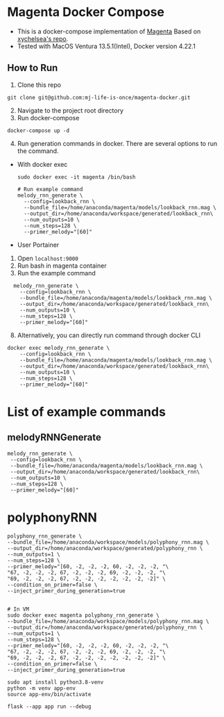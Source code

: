 # Magenta Docker Compose

- This is a docker-compose implementation of [Magenta](https://magenta.tensorflow.org/) Based on [xychelsea's repo](https://github.com/xychelsea/magenta-docker).
- Tested with MacOS Ventura 13.5.1(Intel), Docker version 4.22.1

## How to Run

1. Clone this repo

```
git clone git@github.com:mj-life-is-once/magenta-docker.git
```

2. Navigate to the project root directory
3. Run docker-compose

```
docker-compose up -d
```

4. Run generation commands in docker. There are several options to run the command.

- With docker exec

  ```
  sudo docker exec -it magenta /bin/bash

  # Run example command
  melody_rnn_generate \
    --config=lookback_rnn \
    --bundle_file=/home/anaconda/magenta/models/lookback_rnn.mag \
    --output_dir=/home/anaconda/workspace/generated/lookback_rnn\
    --num_outputs=10 \
    --num_steps=128 \
    --primer_melody="[60]"
  ```

- User Portainer

1. Open `localhost:9000`
2. Run bash in magenta container
3. Run the example command

```
  melody_rnn_generate \
    --config=lookback_rnn \
    --bundle_file=/home/anaconda/magenta/models/lookback_rnn.mag \
    --output_dir=/home/anaconda/workspace/generated/lookback_rnn\
    --num_outputs=10 \
    --num_steps=128 \
    --primer_melody="[60]"
```

8. Alternatively, you can directly run command through docker CLI

```
docker exec melody_rnn_generate \
    --config=lookback_rnn \
    --bundle_file=/home/anaconda/magenta/models/lookback_rnn.mag \
    --output_dir=/home/anaconda/workspace/generated/lookback_rnn\
    --num_outputs=10 \
    --num_steps=128 \
    --primer_melody="[60]"

```

# List of example commands

## melodyRNNGenerate

```
melody_rnn_generate \
 --config=lookback_rnn \
 --bundle_file=/home/anaconda/magenta/models/lookback_rnn.mag \
 --output_dir=/home/anaconda/workspace/generated/lookback_rnn\
 --num_outputs=10 \
 --num_steps=128 \
 --primer_melody="[60]"
```

# polyphonyRNN

```
polyphony_rnn_generate \
--bundle_file=/home/anaconda/workspace/models/polyphony_rnn.mag \
--output_dir=/home/anaconda/workspace/generated/polyphony_rnn \
--num_outputs=1 \
--num_steps=128 \
--primer_melody="[60, -2, -2, -2, 60, -2, -2, -2, "\
"67, -2, -2, -2, 67, -2, -2, -2, 69, -2, -2, -2, "\
"69, -2, -2, -2, 67, -2, -2, -2, -2, -2, -2, -2]" \
--condition_on_primer=false \
--inject_primer_during_generation=true


# In VM
sudo docker exec magenta polyphony_rnn_generate \
--bundle_file=/home/anaconda/workspace/models/polyphony_rnn.mag \
--output_dir=/home/anaconda/workspace/generated/polyphony_rnn \
--num_outputs=1 \
--num_steps=128 \
--primer_melody="[60, -2, -2, -2, 60, -2, -2, -2, "\
"67, -2, -2, -2, 67, -2, -2, -2, 69, -2, -2, -2, "\
"69, -2, -2, -2, 67, -2, -2, -2, -2, -2, -2, -2]" \
--condition_on_primer=false \
--inject_primer_during_generation=true
```

```
sudo apt install python3.8-venv
python -m venv app-env
source app-env/bin/activate
```

`flask --app app run --debug`
